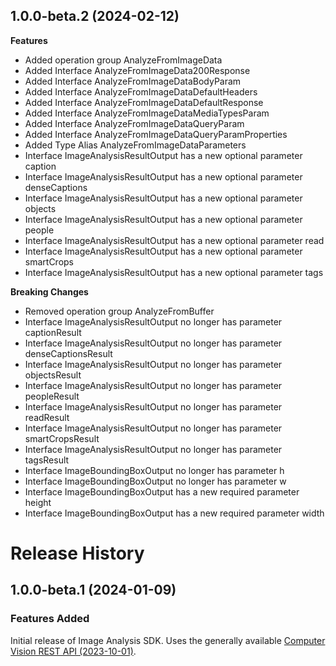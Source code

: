 ## 1.0.0-beta.2 (2024-02-12)
    
**Features**

  - Added operation group AnalyzeFromImageData
  - Added Interface AnalyzeFromImageData200Response
  - Added Interface AnalyzeFromImageDataBodyParam
  - Added Interface AnalyzeFromImageDataDefaultHeaders
  - Added Interface AnalyzeFromImageDataDefaultResponse
  - Added Interface AnalyzeFromImageDataMediaTypesParam
  - Added Interface AnalyzeFromImageDataQueryParam
  - Added Interface AnalyzeFromImageDataQueryParamProperties
  - Added Type Alias AnalyzeFromImageDataParameters
  - Interface ImageAnalysisResultOutput has a new optional parameter caption
  - Interface ImageAnalysisResultOutput has a new optional parameter denseCaptions
  - Interface ImageAnalysisResultOutput has a new optional parameter objects
  - Interface ImageAnalysisResultOutput has a new optional parameter people
  - Interface ImageAnalysisResultOutput has a new optional parameter read
  - Interface ImageAnalysisResultOutput has a new optional parameter smartCrops
  - Interface ImageAnalysisResultOutput has a new optional parameter tags

**Breaking Changes**

  - Removed operation group AnalyzeFromBuffer
  - Interface ImageAnalysisResultOutput no longer has parameter captionResult
  - Interface ImageAnalysisResultOutput no longer has parameter denseCaptionsResult
  - Interface ImageAnalysisResultOutput no longer has parameter objectsResult
  - Interface ImageAnalysisResultOutput no longer has parameter peopleResult
  - Interface ImageAnalysisResultOutput no longer has parameter readResult
  - Interface ImageAnalysisResultOutput no longer has parameter smartCropsResult
  - Interface ImageAnalysisResultOutput no longer has parameter tagsResult
  - Interface ImageBoundingBoxOutput no longer has parameter h
  - Interface ImageBoundingBoxOutput no longer has parameter w
  - Interface ImageBoundingBoxOutput has a new required parameter height
  - Interface ImageBoundingBoxOutput has a new required parameter width
    
# Release History

## 1.0.0-beta.1 (2024-01-09)

### Features Added
Initial release of Image Analysis SDK. Uses the generally available [Computer Vision REST API (2023-10-01)](https://eastus.dev.cognitive.microsoft.com/docs/services/Cognitive_Services_Unified_Vision_API_2023-10-01).

